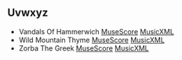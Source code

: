 ## Uvwxyz

- Vandals Of Hammerwich [MuseScore](./vandals_of_hammerwich.mscz) [MusicXML](./vandals_of_hammerwich.mxl)
- Wild Mountain Thyme [MuseScore](./wild_mountain_thyme.mscz) [MusicXML](./wild_mountain_thyme.mxl)
- Zorba The Greek [MuseScore](./zorba_the_greek.mscz) [MusicXML](./zorba_the_greek.mxl)
